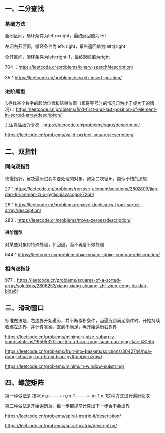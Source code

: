 ## 一、二分查找

### 基础方法：

全闭区间，循环条件为left<=right，最终返回值为left

左闭右开区间，循环条件为left<right，最终返回值为left或right

全开区间，循环条件为left<right-1，最终返回值为right

704 ：https://leetcode.cn/problems/binary-search/description/

35：https://leetcode.cn/problems/search-insert-position/

### 进阶题型：

1.寻找某个数字的起始位置和结束位置（即将等号时的情况归为小于或大于的情况）：https://leetcode.cn/problems/find-first-and-last-position-of-element-in-sorted-array/description/

2.注意溢出的情况：https://leetcode.cn/problems/sqrtx/description/

https://leetcode.cn/problems/valid-perfect-square/description/

## 二、双指针

### 同向双指针

快慢指针，解决遍历过程中要处理的对象，避免二次循环，类似于栈的思想

27：https://leetcode.cn/problems/remove-element/solutions/2802809/jian-dan-ti-jian-dan-zuo-pythonjavaccgoj-72bn/

26：https://leetcode.cn/problems/remove-duplicates-from-sorted-array/description/

283：https://leetcode.cn/problems/move-zeroes/description/

#### 进阶题型

对某些对象的特殊处理，如回退，而不再是不做处理

844：https://leetcode.cn/problems/backspace-string-compare/description/

### 相向双指针

977：https://leetcode.cn/problems/squares-of-a-sorted-array/solutions/2806253/xiang-xiang-shuang-zhi-zhen-cong-da-dao-blda6/

## 三、滑动窗口

标准做法是，右边界开始遍历，并不断累积条件，当遍历到满足条件时，开始持续收缩左边界，并计算答案，直到不满足，再开始遍历右边界

https://leetcode.cn/problems/minimum-size-subarray-sum/solutions/1959532/biao-ti-xia-biao-zong-suan-cuo-qing-kan-k81nh/

https://leetcode.cn/problems/fruit-into-baskets/solutions/3042744/hua-dong-chuang-kou-ha-xi-biao-pythonjav-uzmw/

https://leetcode.cn/problems/minimum-window-substring/

## 四、螺旋矩阵

第一种做法是 按照 m,n ---> n,m-1 ---->. m-1,n-1这种方式进行遍历获取

第二种做法是开始遍历后，每一步都提前计算出下一步会不会出界

https://leetcode.cn/problems/spiral-matrix-ii/description/

https://leetcode.cn/problems/spiral-matrix/description/
